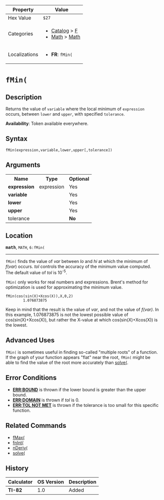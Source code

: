 | Property      | Value |
|---------------|-------|
| Hex Value     | `$27`|
| Categories    | <ul><li>[Catalog](<../categories/Catalog.md>) > [F](<../categories/Catalog.md#F>)</li><li>[Math](<../categories/Math.md>) > [Math](<../categories/Math.md#Math>)</li></ul> |
| Localizations | <ul><li><b>FR</b>: `fMin(`</li></ul> |

# `fMin(`

## Description
Returns the value of `variable` where the local minimum of `expression` occurs, between `lower` and `upper`, with specified `tolerance`.


<b>Availability</b>: Token available everywhere.

## Syntax
`fMin(expression,variable,lower,upper[,tolerance])`

## Arguments
<table>
<tr><th>Name</th><th>Type</th><th>Optional</th></tr>

<tr><td><b>expression</b></td><td>expression</td><td>Yes</td></tr>

<tr><td><b>variable</b></td><td></td><td>Yes</td></tr>

<tr><td><b>lower</b></td><td></td><td>Yes</td></tr>

<tr><td><b>upper</b></td><td></td><td>Yes</td></tr>

<tr><td>tolerance</td><td></td><td><b>No</b></td></tr>

</table>

## Location
<tt><kbd><b>math</b></kbd></tt>, `MATH`, `6:fMin(`
<hr>

`fMin(` finds the value of _var_ between _lo_ and _hi_ at which the minimum of _f_(_var_) occurs. _tol_ controls the accuracy of the minimum value computed. The default value of _tol_ is 10<sup>-5</sup>.

`fMin(` only works for real numbers and expressions. Brent's method for optimization is used for approximating the minimum value.

```ti-basic
fMin(cos(sin(X)+Xcos(X)),X,0,2)
        1.076873875
```

Keep in mind that the result is the value of _var_, and not the value of _f(var)_. In this example, 1.076873875 is not the lowest possible value of cos(sin(X)+Xcos(X)), but rather the X-value at which cos(sin(X)+Xcos(X)) is the lowest.

## Advanced Uses

`fMin(` is sometimes useful in finding so-called "multiple roots" of a function. If the graph of your function appears "flat" near the root, `fMin(` might be able to find the value of the root more accurately than [solve(](/solve).

## Error Conditions

*   **[ERR:BOUND](/errors#bound)** is thrown if the lower bound is greater than the upper bound.
*   **[ERR:DOMAIN](/errors#domain)** is thrown if _tol_ is 0.
*   **[ERR:TOL NOT MET](/errors#tolnotmet)** is thrown if the tolerance is too small for this specific function.

## Related Commands

*   [fMax(](/fmax)
*   [fnInt(](/fnint)
*   [nDeriv(](/nderiv)
*   [solve(](/solve)

## History
| Calculator | OS Version | Description |
|------------|------------|-------------|
| <b>TI-82</b> | 1.0 | Added |


